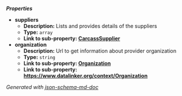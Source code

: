 **_Properties_**

 - <b id="#/properties/suppliers">suppliers</b>
	 - **Description:** Lists and provides details of the suppliers
	 - **Type:** `array`
	 - <b id="carcasssuppliercarcasssupplier.md">Link to sub-property: [CarcassSupplier](CarcassSupplier.md)</b>
 - <b id="#/properties/organization">organization</b>
	 - **Description:** Url to get information about provider organization
	 - **Type:** `string`
	 - <b id="organizationorganization">Link to sub-property: [Organization](#Organization)</b>
	 - <b id="httpswww.datalinker.orgcontextorganization">Link to sub-property: https://www.datalinker.org/context/Organization</b>

_Generated with [json-schema-md-doc](https://brianwendt.github.io/json-schema-md-doc/)_
